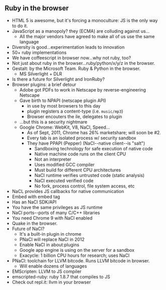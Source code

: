 ## Ruby in the browser

* HTML 5 is awesome, but it's forcing a monoculture: JS is the only way to do it.
* JavaScript as a manopoly? they (ECMA) are colluding against us...
  * All the major vendors have agreed to make all of us use the same language
* Diversity is good...experimentation leads to innovation
* 50+ ruby implementations
* We have coffeescript in browser now...why not ruby, too?
* Not just about ruby in the browser...ruby/python/x/y/z in the browser.
* Gestalt: by the Microsoft Team. Ruby & Python in the browser.
  * MS Silverlight + DLR
* Is there a future for Silverlight and IronRuby?
* Browser plugins: a brief detour
  * Adobe got PDFs to work in Netscape by reverse-engineering Netscape
  * Gave birth to NPAPI (netscape plugin API)
    * in use by most browsers to this day
    * plugin registers a content-type (i.e. `music/mp3`)
    * Browser encouters the ile, delegates to plugin
  * ...but this is a security nightmare
  * Google Chrome: WebKit, V8, NaCl, Speed...
    * As of Sept, 2011, Chrome has 26% marketshare; will soon be #2.
    * Every tab is an isolated process w/ security sandbox
    * They have PPAPI (Pepper) (NaCl--native client--is "salt")
      * Sandboxing technology for safe execution of native code
      * Native machine code runs on the client CPU
      * Not an interpreter
      * Uses modified GCC compiler
      * Must build for different CPU architectures
      * NaCl runtime verifies untrusted code (static analysis)
      * NaCl executed verified code
      * No fork, process control, file system access, etc
* NaCL provides JS callbacks for native communication
* Embed with embed tag
* Has an NaCl SDK/API
* You have the same privileges as JS runtime
* NaCl ports--ports of many C/C++ libraries
* You need Chrome 9 with NaCl enabled
* Quake in the browser.
* Future of NaCl?
  * It's a built-in plugin in chrome
  * PNaCl will replace NaCl in 2012
  * Enable NaCl in about:plugins
  * Google app engine is using on the server for a sandbox
  * Exacycle: 1 billion CPU hours for research; uses NaCl
* PNaCl: toolchain for LLVM bitcode. Runs LLVM bitcode in browser.
  * Will enable dozens of languages
* EMScripten: LLVM to JS compiler
* emscripted-ruby: ruby 1.8.7 that compiles to JS
* Check out repl.it: llvm in your browser
